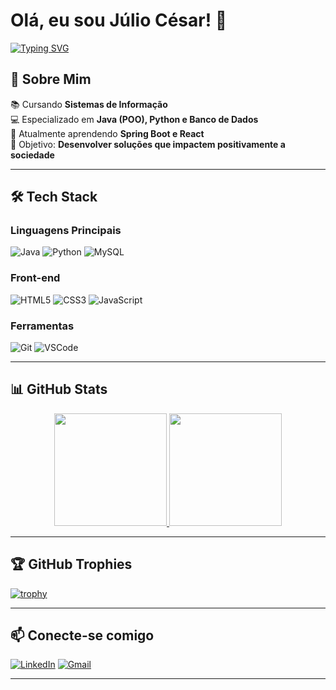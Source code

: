 # Olá, eu sou Júlio César! 👋  
[![Typing SVG](https://readme-typing-svg.demolab.com?font=Space+Mono&weight=400&size=20&duration=3200&pause=1000&color=A78BFA&background=0F172A&width=450&lines=Back-End+Developer&center=true)](https://git.io/typing-svg)

## 🚀 Sobre Mim
📚 Cursando **Sistemas de Informação**  
💻 Especializado em **Java (POO), Python e Banco de Dados**  
🌱 Atualmente aprendendo **Spring Boot e React**  
🎯 Objetivo: **Desenvolver soluções que impactem positivamente a sociedade**

---

## 🛠️ Tech Stack

### Linguagens Principais
![Java](https://img.shields.io/badge/Java-%23ED8B00.svg?style=for-the-badge&logo=openjdk&logoColor=white)
![Python](https://img.shields.io/badge/Python-3776AB?style=for-the-badge&logo=python&logoColor=white)
![MySQL](https://img.shields.io/badge/MySQL-005C84?style=for-the-badge&logo=mysql&logoColor=white)

### Front-end
![HTML5](https://img.shields.io/badge/HTML5-E34F26?style=for-the-badge&logo=html5&logoColor=white)
![CSS3](https://img.shields.io/badge/CSS3-1572B6?style=for-the-badge&logo=css3&logoColor=white)
![JavaScript](https://img.shields.io/badge/JavaScript-F7DF1E?style=for-the-badge&logo=javascript&logoColor=black)

### Ferramentas
![Git](https://img.shields.io/badge/Git-F05032?style=for-the-badge&logo=git&logoColor=white)
![VSCode](https://img.shields.io/badge/VSCode-007ACC?style=for-the-badge&logo=visual-studio-code&logoColor=white)

---

## 📊 GitHub Stats

<div align="center">
  <a href="https://github.com/JulioDevO">
  <!-- Linguagens mais usadas - Versão Corrigida -->
  <img height="180em" src="https://github-readme-stats.vercel.app/api/top-langs/?username=JulioDevO&layout=compact&langs_count=6&theme=dark&hide_border=true&exclude_repo=repo1,repo2"/>
    
  <!-- Streak stats - Versão Corrigida -->
  <img height="180em" src="https://streak-stats.demolab.com/?user=JulioDevO&theme=dark&hide_border=true"/>

    
  </a>
</div>

---

## 🏆 GitHub Trophies
[![trophy](https://github-profile-trophy.vercel.app/?username=JulioDevO&theme=onedark&row=1&column=7)](https://github.com/ryo-ma/github-profile-trophy)

---

## 📫 Conecte-se comigo
[![LinkedIn](https://img.shields.io/badge/LinkedIn-0077B5?style=for-the-badge&logo=linkedin&logoColor=white)](https://www.linkedin.com/in/júlio-césar-b6b386367)
[![Gmail](https://img.shields.io/badge/Gmail-D14836?style=for-the-badge&logo=gmail&logoColor=white)](mailto:julio.santos.developer@gmail.com)


---

